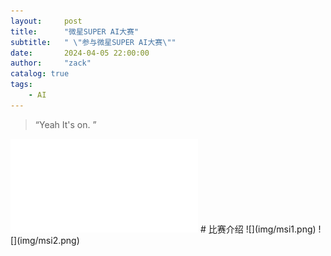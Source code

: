 ```yaml
---
layout:     post
title:      "微星SUPER AI大赛"
subtitle:   " \"参与微星SUPER AI大赛\""
date:       2024-04-05 22:00:00
author:     "zack"
catalog: true
tags:
    - AI
---
```


> “Yeah It's on. ”
<iframe src="//player.bilibili.com/player.html?aid=1352358430&bvid=BV1tz421f7uT&cid=1484520933&p=1" scrolling="no" border="0" frameborder="no" framespacing="0" allowfullscreen="true"> </iframe>
# 比赛介绍
![](img/msi1.png)
![](img/msi2.png)